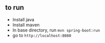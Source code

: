 
## to run
- Install java
- Install maven
- In base directory, run `mvn spring-boot:run` 
- go to `http://localhost:8080`
